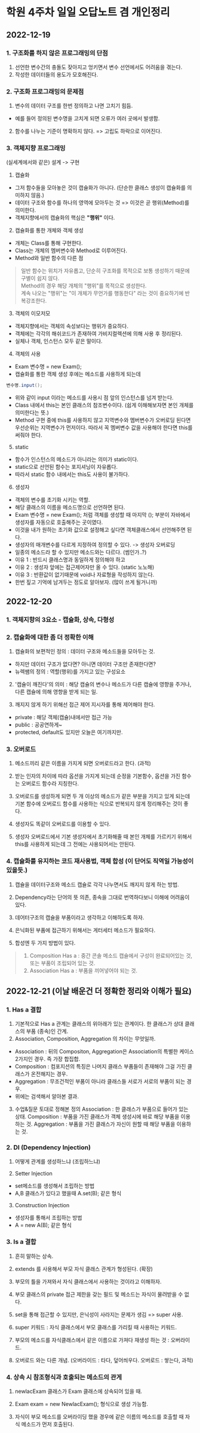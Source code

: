 # 학원 4주차 일일 오답노트 겸 개인정리

## 2022-12-19

### 1. 구조화를 하지 않은 프로그래밍의 단점

1. 선언한 변수간의 충돌도 잦아지고 엉키면서 변수 선언에서도 어려움을 겪는다.
2. 작성한 데이터들의 용도가 모호해진다.

### 2. 구조화 프로그래밍의 문제점

1. 변수의 데이터 구조를 한번 정의하고 나면 고치기 힘듬.
- 예를 들어 정의된 변수명을 고치게 되면 오류가 여러 곳에서 발생함.
2. 함수를 나누는 기준이 명확하지 않다. => 고립도 하락으로 이어진다.

### 3. 객체지향 프로그래밍
(실세계에서와 같은) 설계 -> 구현

1. 캡슐화

- 그저 함수들을 모아놓은 것이 캡슐화가 아니다. (단순한 클래스 생성이 캡슐화를 의미하지 않음.)
- 데이터 구조와 함수를 하나의 영역에 모아두는 것 => 이것은 곧 행위(Method)를 의미한다.
- 객체지향에서의 캡슐화의 핵심은 **"행위"** 이다.

2. 캡슐화를 통한 개체와 객체 생성

- 개체는 Class를 통해 구현한다.
- Class는 개체의 멤버변수와 Method로 이루어진다.
- Method와 일반 함수의 다른 점
> 일반 함수는 위치가 자유롭고, 단순히 구조화를 목적으로 보통 생성하기 때문에 구별이 쉽지 않다.<br>
> Method의 경우 해당 개체의 "행위"를 목적으로 생성한다.<br>
> 계속 나오는 "행위"는 "이 개체가 무언가를 행동한다" 라는 것이 중요하기에 반복강조한다.

3. 객체의 이모저모

- 객체지향에서는 객체의 속성보다는 행위가 중요하다.
- 객체에는 각각의 해쉬코드가 존재하여 가비지컬렉션에 의해 사용 후 정리된다.
- 실체나 객체, 인스턴스 모두 같은 말이다.

4. 객체의 사용 

- Exam 변수명 = new Exam();
- 캡슐화를 통한 객체 생성 후에는 메소드를 사용하게 되는데
``` java
변수명.input();
```
- 위와 같이 input 이라는 메소드를 사용시 점 앞의 인스턴스를 넘겨 받는다.
- Class 내에서 this는 본인 클래스의 참조변수이다. (쉽게 이해해보자면 본인 개체를 의미한다는 뜻.)
- Method 구현 중에 this를 사용하지 않고 지역변수와 멤버변수가 오버로딩 된다면 우선순위는 지역변수가 먼저이다. 따라서 꼭 멤버변수 값을 사용해야 한다면 this를 써줘야 한다.

5. static
- 함수가 인스턴스의 메소드가 아니라는 의미가 static이다.
- static으로 선언된 함수는 포지셔닝이 자유롭다.
- 따라서 static 함수 내에서는 this도 사용이 불가하다.

6. 생성자
- 객체의 변수를 초기화 시키는 역할.
- 해당 클래스의 이름을 메소드명으로 선언하면 된다.
- Exam 변수명 = new Exam(); 처럼 객체를 생성할 때 마지막 (); 부분이 자바에서 생성자를 자동으로 호출해주는 곳이였다.
- 이것을 내가 원하는 초기화 값으로 설정해고 싶다면 객체클래스에서 선언해주면 된다.
- 생성자의 매개변수를 다르게 지정하여 정의할 수 있다. -> 생성자 오버로딩
- 일종의 메소드라 할 수 있지만 메소드와는 다르다. (썸인가..?)
- 이유 1 : 반드시 클래스명과 동일하게 정의해야 하고
- 이유 2 : 생성자 앞에는 접근제어자만 올 수 있다. (static 노노해)
- 이유 3 : 반환값이 없기때문에 void나 자료형을 작성하지 않는다.
- 한번 짚고 기억에 남겨두는 정도로 알아보자. (많이 쓰게 될거니까)

## 2022-12-20

### 1. 객체지향의 3요소 - 캡슐화, 상속, 다형성

### 2. 캡슐화에 대한 좀 더 정확한 이해

1. 캡슐화의 보편적인 정의 : 데이터 구조와 메소드들을 모아두는 것.
- 하지만 데이터 구조가 없다면? 아니면 데이터 구조만 존재한다면?
- 뉴렉쌤의 정의 : 역할(행위)를 가지고 있는 구성요소

2. '캡슐이 깨진다'의 의미 : 해당 캡슐의 변수나 메소드가 다른 캡슐에 영향을 주거나, 다른 캡슐에 의해 영향을 받게 되는 일.

3. 깨지지 않게 하기 위해선 접근 제어 지시자를 통해 제어해야 한다.
- private : 해당 객체(캡슐)내에서만 접근 가능
- public : 공공연하게~
- protected, default도 있지만 오늘은 여기까지만.

### 3. 오버로드

1. 메소드끼리 같은 이름을 가지게 되면 오버로드라고 한다. (과적)

2. 받는 인자의 차이에 따라 옵션을 가지게 되는데 순정을 기본함수, 옵션을 가진 함수는 오버로드 함수라 지칭한다.

3. 오버로드를 생성하게 되면 두 개 이상의 메소드가 같은 부분을 가지고 있게 되는데 기본 함수에 오버로드 함수를 사용하는 식으로 반복되지 않게 정리해주는 것이 좋다.

4. 생성자도 똑같이 오버로드를 이용할 수 있다.

5. 생성자 오버로드에서 기본 생성자에서 초기화해줄 때 본인 개체를 가르키기 위해서 this를 사용하게 되는데
그 전에는 사용되어서는 안된다.

### 4. 캡슐화를 유지하는 코드 재사용법, 객체 합성 (이 단어도 직역일 가능성이 있을듯.)

1. 캡슐을 데이터구조와 메소드 캡슐로 각각 나누면서도 깨지지 않게 하는 방법.

2. Dependency라는 단어의 뜻 의존, 종속을 그대로 번역하다보니 이해에 어려움이 있다.

3. 데어터구조의 캡슐을 부품이라고 생각하고 이해하도록 하자.

4. 은닉화된 부품에 접근하기 위해서는 게터세터 메소드가 필요하다.

5. 합성엔 두 가지 방법이 있다.
> 1) Composition Has a : 중간 콘솔 메소드 캡슐에서 구성이 완료되어있는 것, 또는 부품이 조립되어 있는 것.
> 2) Association Has a : 부품을 끼어넣어야 되는 것.

## 2022-12-21 (이날 배운건 더 정확한 정리와 이해가 필요)

### 1. Has a 결합
1) 기본적으로 Has a 관계는 클래스의 위아래가 있는 관계이다. 한 클래스가 상대 클래스의 부품 (종속)인 간계.
2) Association, Composition, Aggregation 의 차이는 무엇일까.
- Association : 뒤의 Compositon, Aggregation은 Association의 특별한 케이스 2가지인 경우.
즉 가장 합집합.
- Composition : 컴포지션의 특징은 나머지 클래스 부품들이 존재해야 그걸 가진 클래스가 온전해지는 경우.
- Aggregation : 무조건적인 부품이 아니라 클래스들 서로가 서로의 부품이 되는 경우.
- 위에는 검색해서 알아본 결과.

3) 수업&질문 토대로 정해본 정의
Association : 한 클래스가 부품으로 들어가 있는 상태.
Composition : 부품을 가진 클래스가 객체 생성시에 바로 해당 부품을 이용하는 것.
Aggregation : 부품을 가진 클래스가 자신이 원할 때 해당 부품을 이용하는 것.


### 2. DI (Dependency Injection)
1. 어떻게 관계를 생성하느냐 (조립하느냐)

2. Setter Injection
- set메소드를 생성해서 조립하는 방법
- A,B 클래스가 있다고 했을때 A.set(B); 같은 형식

3. Construction Injection
- 생성자를 통해서 조립하는 방법
- A = new A(B); 같은 형식


### 3. Is a 결합
1. 흔히 말하는 상속.

2. extends 를 사용해서 부모 자식 클래스 관계가 형성된다. (확장)

3. 부모의 틀을 가져와서 자식 클래스에서 사용하는 것이라고 이해하자.

4. 부모 클래스의 private 접근 제한을 갖는 필드 및 메소드는 자식이 물려받을 수 없다.

5. set을 통해 접근할 수 있지만, 은닉성이 사라지는 문제가 생김 => super 사용.

6. super 키워드 : 자식 클래스에서 부모 클래스를 가리킬 때 사용하는 키워드.

7. 부모의 메소드를 자식클래스에서 같은 이름으로 가져다 재생성 하는 것 : 오버라이드.

8. 오버로드 와는 다른 개념. (오버라이드 : 타다, 덮어씌우다. 오버로드 : 쌓는다, 과적)


### 4. 상속 시 참조형식과 호출되는 메소드의 관게
1. newlacExam 클래스가 Exam 클래스에 상속되어 있을 때.

2. Exam exam = new NewlacExam(); 형식으로 생성 가능함.

3. 자식이 부모 메소드를 오버라이딩 했을 경우에 같은 이름의 메소드를 호출할 때 자식 메소드가 먼저 호출된다.



